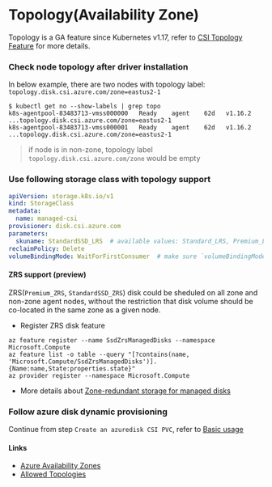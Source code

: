 # Topology(Availability Zone)

Topology is a GA feature since Kubernetes v1.17, refer to [CSI Topology Feature](https://kubernetes-csi.github.io/docs/topology.html) for more details.

### Check node topology after driver installation

In below example, there are two nodes with topology label: `topology.disk.csi.azure.com/zone=eastus2-1`
```console
$ kubectl get no --show-labels | grep topo
k8s-agentpool-83483713-vmss000000   Ready    agent    62d   v1.16.2   ...topology.disk.csi.azure.com/zone=eastus2-1
k8s-agentpool-83483713-vmss000001   Ready    agent    62d   v1.16.2   ...topology.disk.csi.azure.com/zone=eastus2-1
```
> if node is in non-zone, topology label `topology.disk.csi.azure.com/zone` would be empty

### Use following storage class with topology support
```yaml
apiVersion: storage.k8s.io/v1
kind: StorageClass
metadata:
  name: managed-csi
provisioner: disk.csi.azure.com
parameters:
  skuname: StandardSSD_LRS  # available values: Standard_LRS, Premium_LRS, StandardSSD_LRS, UltraSSD_LRS, Premium_ZRS, StandardSSD_ZRS
reclaimPolicy: Delete
volumeBindingMode: WaitForFirstConsumer  # make sure `volumeBindingMode` is set as `WaitForFirstConsumer`
```

#### ZRS support (preview)

ZRS(`Premium_ZRS`, `StandardSSD_ZRS`) disk could be sheduled on all zone and non-zone agent nodes, without the restriction that disk volume should be co-located in the same zone as a given node.

 - Register ZRS disk feature
```console
az feature register --name SsdZrsManagedDisks --namespace Microsoft.Compute
az feature list -o table --query "[?contains(name, 'Microsoft.Compute/SsdZrsManagedDisks')].{Name:name,State:properties.state}"
az provider register --namespace Microsoft.Compute
```
 - More details about [Zone-redundant storage for managed disks](https://docs.microsoft.com/en-us/azure/virtual-machines/disks-redundancy#zone-redundant-storage-for-managed-disks-preview)

### Follow azure disk dynamic provisioning

Continue from step `Create an azuredisk CSI PVC`, refer to [Basic usage](../e2e_usage.md)

#### Links
 - [Azure Availability Zones](https://github.com/kubernetes-sigs/cloud-provider-azure/blob/master/docs/using-availability-zones.md)
 - [Allowed Topologies](https://kubernetes.io/docs/concepts/storage/storage-classes/#allowed-topologies)

